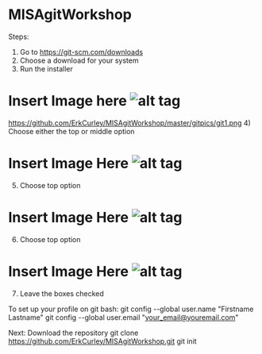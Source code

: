 # MISAgitWorkshop
Steps:
1) Go to https://git-scm.com/downloads
2) Choose a download for your system
3) Run the installer
# Insert Image here   ![alt tag](https://raw.githubusercontent.com/ErkCurley/MISAgitWorkshop/master/gitpics/Git.PNG)
https://github.com/ErkCurley/MISAgitWorkshop/master/gitpics/git1.png
4) Choose either the top or middle option 
# Insert Image Here  ![alt tag](https://raw.githubusercontent.com/ErkCurley/MISAgitWorkshop/master/gitpics/Git2.PNG)
5) Choose top option
# Insert Image Here ![alt tag](https://raw.githubusercontent.com/ErkCurley/MISAgitWorkshop/master/gitpics/Git3.PNG)
6) Choose top option
# Insert Image Here  ![alt tag](https://raw.githubusercontent.com/ErkCurley/MISAgitWorkshop/master/gitpics/Git4.PNG)
7) Leave the boxes checked



To set up your profile on git bash:
git config --global user.name "Firstname Lastname"
git config --global user.email "your_email@youremail.com"

Next: Download the repository
git clone https://github.com/ErkCurley/MISAgitWorkshop.git
git init


